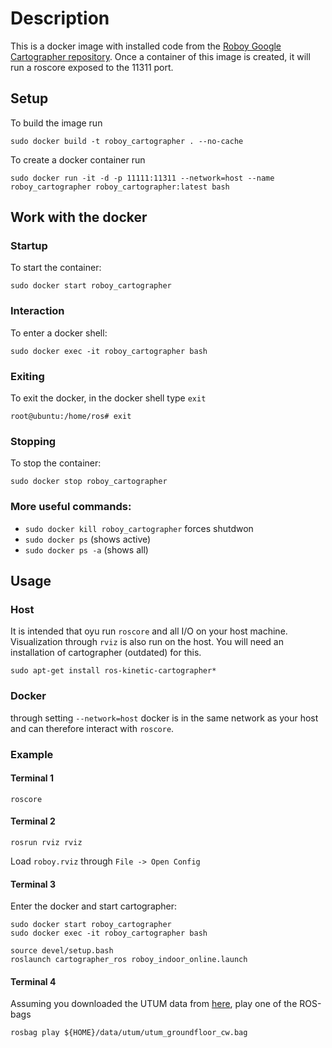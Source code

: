 # Description

This is a docker image with installed code from the [Roboy Google Cartographer repository](https://github.com/Roboy/cartographer_ros).
Once a container of this image is created, it will run a roscore exposed to the 11311 port.

## Setup

To build the image run 
```
sudo docker build -t roboy_cartographer . --no-cache
```

To create a docker container run 
```
sudo docker run -it -d -p 11111:11311 --network=host --name roboy_cartographer roboy_cartographer:latest bash
```

## Work with the docker
### Startup
To start the container:
```
sudo docker start roboy_cartographer
``` 
### Interaction
To enter a docker shell:
```
sudo docker exec -it roboy_cartographer bash
```
### Exiting
To exit the docker, in the docker shell type `exit`
```
root@ubuntu:/home/ros# exit
```

### Stopping
To stop the container:
 ```
 sudo docker stop roboy_cartographer
 ``` 
 
### More useful commands:
 * ```sudo docker kill roboy_cartographer``` forces shutdwon
 * ```sudo docker ps``` (shows active)
 * ```sudo docker ps -a``` (shows all)

## Usage
### Host
It is intended that oyu run `roscore` and all I/O on your host machine. Visualization through `rviz` is also run on the host. You will need an installation of cartographer (outdated) for this.
```
sudo apt-get install ros-kinetic-cartographer*
```

### Docker
through setting `--network=host` docker is in the same network as your host and can therefore interact with `roscore`.

### Example
#### Terminal 1
```
roscore
```
#### Terminal 2
```
rosrun rviz rviz
```
Load `roboy.rviz` through `File -> Open Config`
#### Terminal 3
Enter the docker and start cartographer:
```
sudo docker start roboy_cartographer
sudo docker exec -it roboy_cartographer bash
```
```
source devel/setup.bash
roslaunch cartographer_ros roboy_indoor_online.launch
```
#### Terminal 4
Assuming you downloaded the UTUM data from [here](https://drive.google.com/drive/folders/1AyYO9wN8olIHOroJGfmnALDIm3vn1W_s), play one of the ROS-bags
```
rosbag play ${HOME}/data/utum/utum_groundfloor_cw.bag
```
